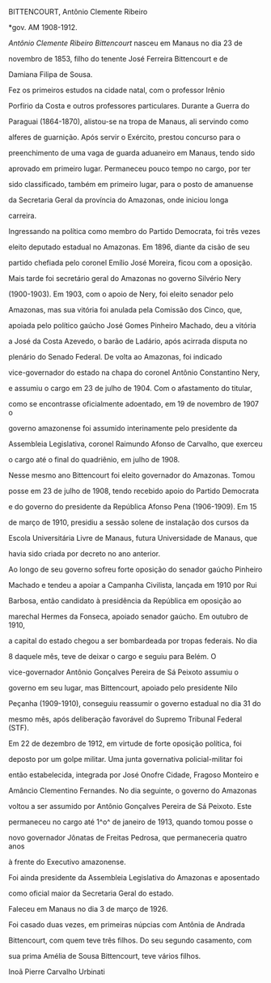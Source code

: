 BITTENCOURT, Antônio Clemente Ribeiro



\*gov. AM 1908-1912.



*Antônio Clemente Ribeiro Bittencourt* nasceu em Manaus no dia 23 de

novembro de 1853, filho do tenente José Ferreira Bittencourt e de

Damiana Filipa de Sousa.



Fez os primeiros estudos na cidade natal, com o professor Irênio

Porfírio da Costa e outros professores particulares. Durante a Guerra do

Paraguai (1864-1870), alistou-se na tropa de Manaus, ali servindo como

alferes de guarnição. Após servir o Exército, prestou concurso para o

preenchimento de uma vaga de guarda aduaneiro em Manaus, tendo sido

aprovado em primeiro lugar. Permaneceu pouco tempo no cargo, por ter

sido classificado, também em primeiro lugar, para o posto de amanuense

da Secretaria Geral da província do Amazonas, onde iniciou longa

carreira.



Ingressando na política como membro do Partido Democrata, foi três vezes

eleito deputado estadual no Amazonas. Em 1896, diante da cisão de seu

partido chefiada pelo coronel Emílio José Moreira, ficou com a oposição.

Mais tarde foi secretário geral do Amazonas no governo Silvério Nery

(1900-1903). Em 1903, com o apoio de Nery, foi eleito senador pelo

Amazonas, mas sua vitória foi anulada pela Comissão dos Cinco, que,

apoiada pelo político gaúcho José Gomes Pinheiro Machado, deu a vitória

a José da Costa Azevedo, o barão de Ladário, após acirrada disputa no

plenário do Senado Federal. De volta ao Amazonas, foi indicado

vice-governador do estado na chapa do coronel Antônio Constantino Nery,

e assumiu o cargo em 23 de julho de 1904. Com o afastamento do titular,

como se encontrasse oficialmente adoentado, em 19 de novembro de 1907 o

governo amazonense foi assumido interinamente pelo presidente da

Assembleia Legislativa, coronel Raimundo Afonso de Carvalho, que exerceu

o cargo até o final do quadriênio, em julho de 1908.



Nesse mesmo ano Bittencourt foi eleito governador do Amazonas. Tomou

posse em 23 de julho de 1908, tendo recebido apoio do Partido Democrata

e do governo do presidente da República Afonso Pena (1906-1909). Em 15

de março de 1910, presidiu a sessão solene de instalação dos cursos da

Escola Universitária Livre de Manaus, futura Universidade de Manaus, que

havia sido criada por decreto no ano anterior.



Ao longo de seu governo sofreu forte oposição do senador gaúcho Pinheiro

Machado e tendeu a apoiar a Campanha Civilista, lançada em 1910 por Rui

Barbosa, então candidato à presidência da República em oposição ao

marechal Hermes da Fonseca, apoiado senador gaúcho. Em outubro de 1910,

a capital do estado chegou a ser bombardeada por tropas federais. No dia

8 daquele mês, teve de deixar o cargo e seguiu para Belém. O

vice-governador Antônio Gonçalves Pereira de Sá Peixoto assumiu o

governo em seu lugar, mas Bittencourt, apoiado pelo presidente Nilo

Peçanha (1909-1910), conseguiu reassumir o governo estadual no dia 31 do

mesmo mês, após deliberação favorável do Supremo Tribunal Federal (STF).



Em 22 de dezembro de 1912, em virtude de forte oposição política, foi

deposto por um golpe militar. Uma junta governativa policial-militar foi

então estabelecida, integrada por José Onofre Cidade, Fragoso Monteiro e

Amâncio Clementino Fernandes. No dia seguinte, o governo do Amazonas

voltou a ser assumido por Antônio Gonçalves Pereira de Sá Peixoto. Este

permaneceu no cargo até 1^o^ de janeiro de 1913, quando tomou posse o

novo governador Jônatas de Freitas Pedrosa, que permaneceria quatro anos

à frente do Executivo amazonense.



Foi ainda presidente da Assembleia Legislativa do Amazonas e aposentado

como oficial maior da Secretaria Geral do estado.



Faleceu em Manaus no dia 3 de março de 1926.



Foi casado duas vezes, em primeiras núpcias com Antônia de Andrada

Bittencourt, com quem teve três filhos. Do seu segundo casamento, com

sua prima Amélia de Sousa Bittencourt, teve vários filhos.



Inoã Pierre Carvalho Urbinati



